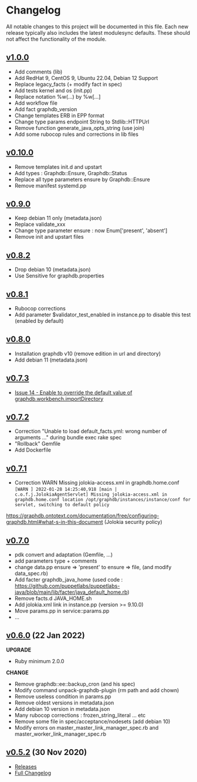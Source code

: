 # Changelog

All notable changes to this project will be documented in this file.
Each new release typically also includes the latest modulesync defaults.
These should not affect the functionality of the module.

## [v1.0.0](https://github.com/InseeFrLab/puppet-graphdb/releases/tag/v1.0.0)

- Add comments (lib)
- Add RedHat 9, CentOS 9, Ubuntu 22.04, Debian 12 Support
- Replace legacy_facts (+ modify fact in spec)
- Add tests kernel and os (init.pp)
- Replace notation %w(...) by %w[...]
- Add workflow file
- Add fact graphdb_version
- Change templates ERB in EPP format
- Change type params endpoint String to Stdlib::HTTPUrl
- Remove function generate_java_opts_string (use join)
- Add some rubocop rules and corrections in lib files

## [v0.10.0](https://github.com/InseeFrLab/puppet-graphdb/releases/tag/v0.10.0)

- Remove templates init.d and upstart
- Add types : Graphdb::Ensure, Graphdb::Status
- Replace all type parameters ensure by Graphdb::Ensure
- Remove manifest systemd.pp 

## [v0.9.0](https://github.com/InseeFrLab/puppet-graphdb/releases/tag/v0.9.0)

- Keep debian 11 only (metadata.json)
- Replace validate_xxx
- Change type parameter ensure : now Enum['present', 'absent']
- Remove init and upstart files

## [v0.8.2](https://github.com/InseeFrLab/puppet-graphdb/releases/tag/v0.8.2)

- Drop debian 10 (metadata.json)
- Use Sensitive for graphdb.properties

## [v0.8.1](https://github.com/InseeFrLab/puppet-graphdb/releases/tag/v0.8.1)

- Rubocop corrections
- Add parameter $validator_test_enabled in instance.pp to disable this test (enabled by default)

## [v0.8.0](https://github.com/InseeFrLab/puppet-graphdb/releases/tag/v0.8.0)

- Installation graphdb v10 (remove edition in url and directory)
- Add debian 11 (metadata.json)

## [v0.7.3](https://github.com/InseeFrLab/puppet-graphdb/releases/tag/v0.7.3)

- [Issue 14 - Enable to override the default value of graphdb.workbench.importDirectory](https://github.com/Ontotext-AD/puppet-graphdb/issues/14)

## [v0.7.2](https://github.com/InseeFrLab/puppet-graphdb/releases/tag/v0.7.2)

- Correction "Unable to load default_facts.yml: wrong number of arguments ..." during bundle exec rake spec
- "Rollback" Gemfile
- Add Dockerfile 

## [v0.7.1](https://github.com/InseeFrLab/puppet-graphdb/releases/tag/v0.7.1)

- Correction WARN Missing jolokia-access.xml in graphdb.home.conf
`[WARN ] 2022-01-28 14:25:40,918 [main | c.o.f.j.JolokiaAgentServlet] Missing jolokia-access.xml in graphdb.home.conf location /opt/graphdb/instances/instance/conf for servlet, switching to default policy`

https://graphdb.ontotext.com/documentation/free/configuring-graphdb.html#what-s-in-this-document (Jolokia security policy)

## [v0.7.0](https://github.com/InseeFrLab/puppet-graphdb/releases/tag/v0.7.0)

- pdk convert and adaptation (Gemfile, ...)
- add parameters type + comments
- change data.pp ensure  => 'present' to ensure  => file, (and modify data_spec.rb)
- Add facter graphdb_java_home (used code : https://github.com/puppetlabs/puppetlabs-java/blob/main/lib/facter/java_default_home.rb)
- Remove facts.d JAVA_HOME.sh
- Add jolokia.xml link in instance.pp (version >= 9.10.0)
- Move params.pp in service::params.pp
- ...

## [v0.6.0](https://github.com/InseeFrLab/puppet-graphdb/releases/tag/v0.6.0) (22 Jan 2022)

__UPGRADE__
- Ruby minimum 2.0.0

__CHANGE__
- Remove graphdb::ee::backup_cron (and his spec)
- Modify command unpack-graphdb-plugin (rm path and add chown)
- Remove useless condition in params.pp 
- Remove oldest versions in metadata.json
- Add debian 10 version in metadata.json
- Many rubocop corrections : frozen_string_literal ... etc
- Remove some file in spec/acceptance/nodesets (add debian 10)
- Modify errors on master_master_link_manager_spec.rb and master_worker_link_manager_spec.rb

## [v0.5.2](https://github.com/Ontotext-AD/puppet-graphdb/releases/tag/0.5.2) (30 Nov 2020)

- [Releases](https://github.com/Ontotext-AD/puppet-graphdb/releases)
- [Full Changelog](https://github.com/Ontotext-AD/puppet-graphdb/commits/master)
